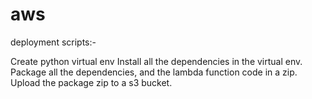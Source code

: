 # aws
deployment scripts:- 

 Create python virtual env
Install all the dependencies in the virtual env.
Package all the dependencies, and the lambda function code in a zip.
Upload the package zip to a s3 bucket.
